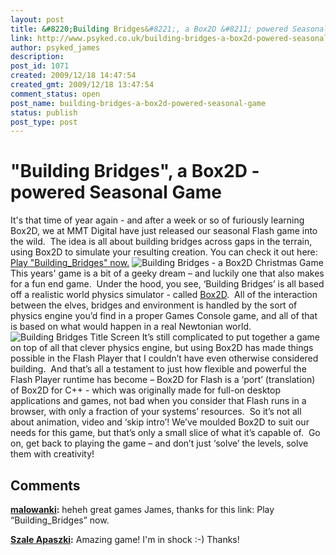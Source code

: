 ```yaml
---
layout: post
title: &#8220;Building Bridges&#8221;, a Box2D &#8211; powered Seasonal Game
link: http://www.psyked.co.uk/building-bridges-a-box2d-powered-seasonal-game/
author: psyked_james
description: 
post_id: 1071
created: 2009/12/18 14:47:54
created_gmt: 2009/12/18 13:47:54
comment_status: open
post_name: building-bridges-a-box2d-powered-seasonal-game
status: publish
post_type: post
---
```


# "Building Bridges", a Box2D - powered Seasonal Game

It's that time of year again - and after a week or so of furiously learning Box2D, we at MMT Digital have just released our seasonal Flash game into the wild.  The idea is all about building bridges across gaps in the terrain, using Box2D to simulate your resulting creation. You can check it out here: [Play "Building_Bridges" now.](http://www.mmtdigital.co.uk/Flash/ChristmasGame2009/Building_Bridges.html) ![Building Bridges -  a Box2D Christmas Game](http://uploads.psyked.co.uk/2009/12/buildingbridges.png) This years' game is a bit of a geeky dream – and luckily one that also makes for a fun end game.  Under the hood, you see, ‘Building Bridges’ is all based off a realistic world physics simulator - called [Box2D](http://box2dflash.sourceforge.net/).  All of the interaction between the elves, bridges and environment is handled by the sort of physics engine you’d find in a proper Games Console game, and all of that is based on what would happen in a real Newtonian world. ![Building Bridges Title Screen](http://uploads.psyked.co.uk/2009/12/bbtitlescreen.png) It’s still complicated to put together a game on top of all that clever physics engine, but using Box2D has made things possible in the Flash Player that I couldn’t have even otherwise considered building.  And that’s all a testament to just how flexible and powerful the Flash Player runtime has become – Box2D for Flash is a ‘port’ (translation) of Box2D for C++ - which was originally made for full-on desktop applications and games, not bad when you consider that Flash runs in a browser, with only a fraction of your systems’ resources.  So it’s not all about animation, video and ‘skip intro’! We’ve moulded Box2D to suit our needs for this game, but that’s only a small slice of what it’s capable of.  Go on, get back to playing the game – and don’t just ‘solve’ the levels, solve them with creativity!

## Comments

**[malowanki](#735 "2009-12-21 20:53:02"):** heheh great games James, thanks for this link: Play “Building_Bridges” now.

**[Szale Apaszki](#736 "2010-05-11 14:29:31"):** Amazing game! I'm in shock :-) Thanks!

